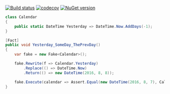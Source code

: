 [![Build status](https://ci.appveyor.com/api/projects/status/j95lb948sw02nqqd/branch/master?svg=true)](https://ci.appveyor.com/project/Serg046/autofake/branch/master)
[![codecov](https://codecov.io/gh/Serg046/AutoFake/branch/master/graph/badge.svg)](https://codecov.io/gh/Serg046/AutoFake)
[![NuGet version](https://badge.fury.io/nu/AutoFake.svg)](https://badge.fury.io/nu/AutoFake)

```csharp
class Calendar
{
    public static DateTime Yesterday => DateTime.Now.AddDays(-1);
}

[Fact]
public void Yesterday_SomeDay_ThePrevDay()
{
    var fake = new Fake<Calendar>();

    fake.Rewrite(f => Calendar.Yesterday)
        .Replace(() => DateTime.Now)
        .Return(() => new DateTime(2016, 8, 8));

    fake.Execute(calendar => Assert.Equal(new DateTime(2016, 8, 7), Calendar.Yesterday));
}
```
